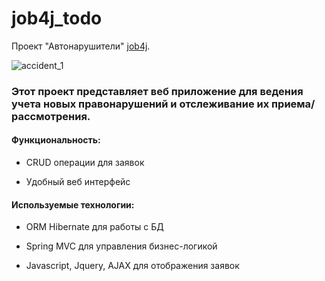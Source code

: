 # job4j_todo
Проект "Автонарушители" [job4j](https://job4j.ru/).

![accident_1](images/accident_2.png)


### Этот проект представляет веб приложение для ведения учета новых правонарушений и отслеживание их приема/рассмотрения.

#### Функциональность:

- CRUD операции для заявок

- Удобный веб интерфейс

#### Используемые технологии:

- ORM Hibernate для работы с БД

- Spring MVC для управления бизнес-логикой

- Javascript, Jquery, AJAX для отображения заявок